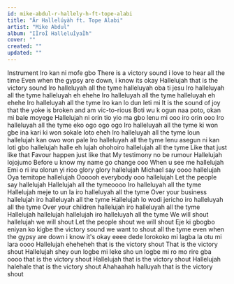```yaml
---
id: mike-abdul-r-hallely-h-ft-tope-alabi
title: "Ãr Hallelúyàh ft. Tope Alabi"
artist: "Mike Abdul"
album: "IÌroÌ HalleluÌyaÌh"
cover: ""
created: ""
updated: ""
---
```


Instrument
Iro kan ni mofe gbo
There is a victory sound i love to hear all the time
Even when the gypsy are down, i know its okay
Hallelujah
that is the victory sound
Iro halleluyah all the tyme halleluyah oba ti jesu
Iro halleluyah all the tyme halleluyah eh ehehe
Iro halleluyah all the tyme halleluyah eh ehehe
Iro halleluyah all the tyme
Iro kan lo dun leti mi
It is the sound of joy that the yoke is broken and am vic-to-rious
Boti wu k ogun naa poto, okan mi bale moyege
Hallelujah ni orin tio yio ma gbo lenu mi ooo
iro orin ooo
Iro halleluyah all the tyme eko ogo ogo ogo
Iro halleluyah all the tyme ki won gbe ina kari ki won sokale loto eheh
Iro halleluyah all the tyme loun hallelujah kan   owo won pale
Iro halleluyah all the tyme lenu asegun ni kan loti gbo hallelujah halle eh lujah ohohoiro hallelujah all the tyme
Like that just like that
Favour happen just like that
My testimony no be rumour
Hallelujah lojojumo
Before u know my name go change ooo
When u see me hallelujah
Emi o ri iru olorun yi rioo glory glory hallelujah
Michael say oooo hallelujah
Oya temitope hallelujah
Oooooh everybody ooo hallelujah
Let the people say hallelujah
Hallelujah all the tymeoooo
Iro halleluyah all the tyme
Hallelujah meje to un la iro halleluyah all the tyme
Over your business hallelujah iro halleluyah all the tyme
Hallelujah lo wodi jericho iro halleluyah all the tyme
Over your children hallelujah iro halleluyah all the tyme
Hallelujah hallelujah hallelujah iro halleluyah all the tyme
We will shout hallelujah we will shout
Let the people shout we will shout
Eje ki gbogbo eniyan ko kigbe the victory sound we want to shout all the tyme  even when the gypsy are down i know it's okay eeee dede lorokoko mi lagba la otu mi lara oooo
Hallelujah eheheheh that is the victory shout
That is the victory shout
Hallelujah shey oun logbe mi leke sho un logbe mi ro mo rire gba oooo that is the victory shout
Hallelujah that is the victory shout
Hallelujah halehale that is the victory shout
Ahahaahah halluyah that is the victory shout